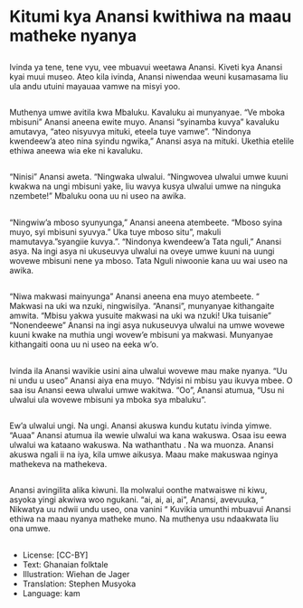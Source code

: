 # Kitumi kya Anansi kwithiwa na maau matheke nyanya

##
Ivinda ya tene, tene vyu, vee
mbuavui weetawa Anansi. Kiveti
kya Anansi kyai muui museo. Ateo
kila ivinda, Anansi niwendaa weuni
kusamasama liu ula andu utuini
mayauaa vamwe na misyi yoo.

##
Muthenya umwe avitila kwa
Mbaluku. Kavaluku ai munyanyae.
“Ve mboka mbisuni” Anansi aneena
ewite muyo. Anansi “syinamba
kuvya” kavaluku amutavya, “ateo
nisyuvya mituki, eteela tuye
vamwe”.
“Nindonya kwendeew’a ateo nina
syindu ngwika,” Anansi asya na
mituki. Ukethia etelile ethiwa
aneewa wia eke ni kavaluku.

##
“Ninisi” Anansi aweta. “Ningwaka
ulwalui. “Ningwovea ulwalui umwe
kuuni kwakwa na ungi mbisuni
yake, liu wavya kusya ulwalui umwe
na ninguka nzembete!” Mbaluku
oona uu ni useo na awika.

##
“Ningwiw’a mboso syunyunga,”
Anansi aneena atembeete. “Mboso
syina muyo, syi mbisuni syuvya.”
Uka tuye mboso situ”, makuli
mamutavya.”syangiie kuvya.”.
“Nindonya kwendeew’a Tata nguli,”
Anansi asya. Na ingi asya ni
ukuseuvya ulwalui na oveye umwe
kuuni na uungi wovewe mbisuni
nene ya mboso.
Tata Nguli niwoonie kana uu wai
useo na awika.

##
“Niwa makwasi mainyunga” Anansi
aneena ena muyo atembeete. “
Makwasi na uki wa nzuki,
ningwisilya.
“Anansi”, munyanyae kithangaite
amwita. “Mbisu yakwa yusuite
makwasi na uki wa nzuki! Uka
tuisanie”
“Nonendeewe” Anansi na ingi asya
nukuseuvya ulwalui na umwe
wovewe kuuni kwake na muthia
ungi wovew’e mbisuni ya makwasi.
Munyanyae kithangaiti oona uu ni
useo na eeka w’o.

##
Ivinda ila Anansi wavikie usini aina
ulwalui wovewe mau make nyanya.
“Uu ni undu u useo” Anansi aiya
ena muyo. “Ndyisi ni mbisu yau
ikuvya mbee.
O saa isu Anansi eewa ulwalui
umwe wakitwa. “Oo”, Anansi
atumua, “Usu ni ulwalui ula wovewe
mbisuni ya mboka sya mbaluku”.

##
Ew’a ulwalui ungi. Na ungi. Anansi
akuswa kundu kutatu ivinda yimwe.
“Auaa” Anansi atumua ila wewie
ulwalui wa kana wakuswa. Osaa isu
eewa ulwalui wa kataano wakuswa.
Na wathanthatu . Na wa muonza.
Anansi akuswa ngali ii na iya, kila
umwe aikusya. Maau make
makuswaa nginya mathekeva na
mathekeva.

##
Anansi avingilita alika kiwuni. Ila
molwalui oonthe matwaiswe ni
kiwu, asyoka yingi akwiwa woo
ngukani. “ai, ai, ai, ai”, Anansi,
avevuuka, “ Nikwatya uu ndwii
undu useo, ona vanini “ Kuvikia
umunthi mbuavui Anansi ethiwa na
maau nyanya matheke muno. Na
muthenya usu ndaakwata liu ona
umwe.

##
* License: [CC-BY]
* Text: Ghanaian folktale
* Illustration: Wiehan de Jager
* Translation: Stephen Musyoka
* Language: kam
